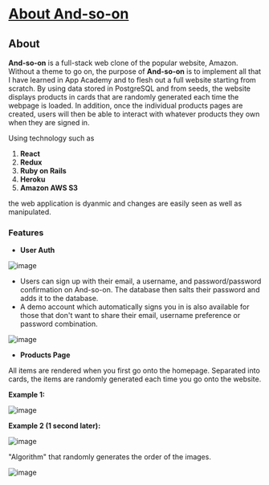 # [About And-so-on](https://and-so-on.herokuapp.com/#/)

## About

**And-so-on** is a full-stack web clone of the popular website, Amazon. Without a theme to go on, the purpose of **And-so-on** is to implement all that I have learned in App Academy and to flesh out a full website starting from scratch. By using data stored in PostgreSQL and from seeds, the website displays products in cards that are randomly generated each time the webpage is loaded. In addition, once the individual products pages are created, users will then be able to interact with whatever products they own when they are signed in.

Using technology such as 
1. **React**
2. **Redux**
3. **Ruby on Rails**
4. **Heroku**
5. **Amazon AWS S3**

the web application is dyanmic and changes are easily seen as well as manipulated.

### Features

* **User Auth**

![image](https://user-images.githubusercontent.com/70042048/119146901-17223a80-ba19-11eb-9951-3026f071ec31.png)

* Users can sign up with their email, a username, and password/password confirmation on And-so-on. The database then salts their password and adds it to the database. 
* A demo account which automatically signs you in is also available for those that don't want to share their email, username preference or password combination. 

![image](https://user-images.githubusercontent.com/70042048/119147464-9dd71780-ba19-11eb-96dd-4b3892799181.png)

* **Products Page**

All items are rendered when you first go onto the homepage. Separated into cards, the items are randomly generated each time you go onto the website.

**Example 1:**

![image](https://user-images.githubusercontent.com/70042048/119147881-fd352780-ba19-11eb-9681-321ec1af0fa8.png)

**Example 2 (1 second later):**

![image](https://user-images.githubusercontent.com/70042048/119147966-0cb47080-ba1a-11eb-80df-8bc6adeef389.png)

"Algorithm" that randomly generates the order of the images.

![image](https://user-images.githubusercontent.com/70042048/119148141-3a011e80-ba1a-11eb-8f92-4ed7b4ce43da.png)





